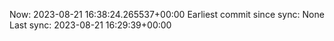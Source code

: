 Now: 2023-08-21 16:38:24.265537+00:00 Earliest commit since sync: None Last sync: 2023-08-21 16:29:39+00:00
